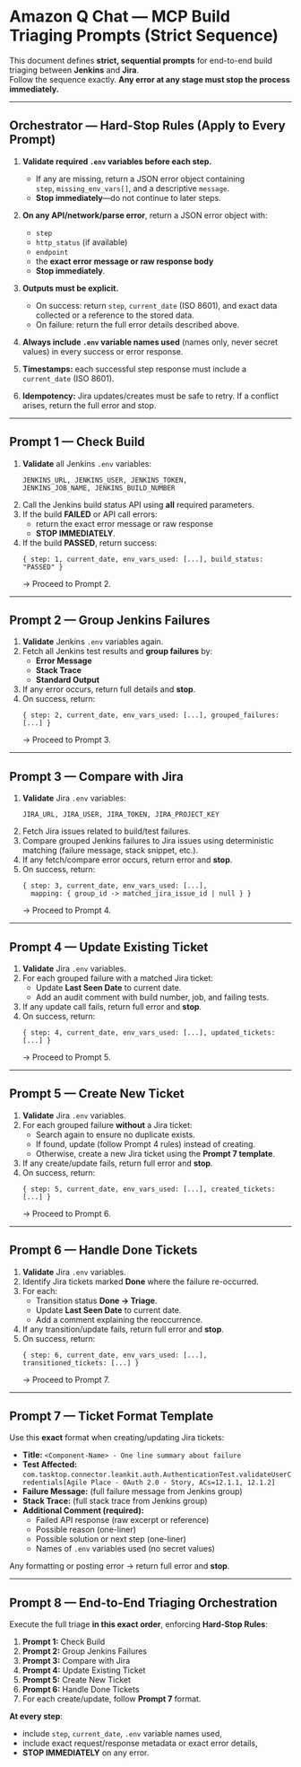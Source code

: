 # Amazon Q Chat — MCP Build Triaging Prompts (Strict Sequence)

This document defines **strict, sequential prompts** for end-to-end build triaging
between **Jenkins** and **Jira**.  
Follow the sequence exactly. **Any error at any stage must stop the process immediately.**

---

## Orchestrator — Hard-Stop Rules (Apply to Every Prompt)

1. **Validate required `.env` variables before each step.**
    - If any are missing, return a JSON error object containing  
      `step`, `missing_env_vars[]`, and a descriptive `message`.
    - **Stop immediately**—do not continue to later steps.

2. **On any API/network/parse error**, return a JSON error object with:
    - `step`
    - `http_status` (if available)
    - `endpoint`
    - the **exact error message or raw response body**
    - **Stop immediately**.

3. **Outputs must be explicit.**
    - On success: return `step`, `current_date` (ISO 8601), and exact data collected
      or a reference to the stored data.
    - On failure: return the full error details described above.

4. **Always include `.env` variable names used** (names only, never secret values)
   in every success or error response.

5. **Timestamps:** each successful step response must include a `current_date` (ISO 8601).

6. **Idempotency:** Jira updates/creates must be safe to retry.
   If a conflict arises, return the full error and stop.

---

## Prompt 1 — Check Build

1. **Validate** all Jenkins `.env` variables:
   ```
   JENKINS_URL, JENKINS_USER, JENKINS_TOKEN,
   JENKINS_JOB_NAME, JENKINS_BUILD_NUMBER
   ```
2. Call the Jenkins build status API using **all** required parameters.
3. If the build **FAILED** or API call errors:
    - return the exact error message or raw response
    - **STOP IMMEDIATELY**.
4. If the build **PASSED**, return success:
   ```
   { step: 1, current_date, env_vars_used: [...], build_status: "PASSED" }
   ```
   → Proceed to Prompt 2.

---

## Prompt 2 — Group Jenkins Failures

1. **Validate** Jenkins `.env` variables again.
2. Fetch all Jenkins test results and **group failures** by:
    - **Error Message**
    - **Stack Trace**
    - **Standard Output**
3. If any error occurs, return full details and **stop**.
4. On success, return:
   ```
   { step: 2, current_date, env_vars_used: [...], grouped_failures: [...] }
   ```
   → Proceed to Prompt 3.

---

## Prompt 3 — Compare with Jira

1. **Validate** Jira `.env` variables:
   ```
   JIRA_URL, JIRA_USER, JIRA_TOKEN, JIRA_PROJECT_KEY
   ```
2. Fetch Jira issues related to build/test failures.
3. Compare grouped Jenkins failures to Jira issues using deterministic
   matching (failure message, stack snippet, etc.).
4. If any fetch/compare error occurs, return error and **stop**.
5. On success, return:
   ```
   { step: 3, current_date, env_vars_used: [...],
     mapping: { group_id -> matched_jira_issue_id | null } }
   ```
   → Proceed to Prompt 4.

---

## Prompt 4 — Update Existing Ticket

1. **Validate** Jira `.env` variables.
2. For each grouped failure with a matched Jira ticket:
    - Update **Last Seen Date** to current date.
    - Add an audit comment with build number, job, and failing tests.
3. If any update call fails, return full error and **stop**.
4. On success, return:
   ```
   { step: 4, current_date, env_vars_used: [...], updated_tickets: [...] }
   ```
   → Proceed to Prompt 5.

---

## Prompt 5 — Create New Ticket

1. **Validate** Jira `.env` variables.
2. For each grouped failure **without** a Jira ticket:
    - Search again to ensure no duplicate exists.
    - If found, update (follow Prompt 4 rules) instead of creating.
    - Otherwise, create a new Jira ticket using the **Prompt 7 template**.
3. If any create/update fails, return full error and **stop**.
4. On success, return:
   ```
   { step: 5, current_date, env_vars_used: [...], created_tickets: [...] }
   ```
   → Proceed to Prompt 6.

---

## Prompt 6 — Handle Done Tickets

1. **Validate** Jira `.env` variables.
2. Identify Jira tickets marked **Done** where the failure re-occurred.
3. For each:
    - Transition status **Done → Triage**.
    - Update **Last Seen Date** to current date.
    - Add a comment explaining the reoccurrence.
4. If any transition/update fails, return full error and **stop**.
5. On success, return:
   ```
   { step: 6, current_date, env_vars_used: [...], transitioned_tickets: [...] }
   ```
   → Proceed to Prompt 7.

---

## Prompt 7 — Ticket Format Template

Use this **exact** format when creating/updating Jira tickets:

- **Title:** `<Component-Name> - One line summary about failure`
- **Test Affected:**  
  `com.tasktop.connector.leankit.auth.AuthenticationTest.validateUserCredentials[Agile Place - OAuth 2.0 - Story, ACs=12.1.1, 12.1.2]`
- **Failure Message:** (full failure message from Jenkins group)
- **Stack Trace:** (full stack trace from Jenkins group)
- **Additional Comment (required):**
    - Failed API response (raw excerpt or reference)
    - Possible reason (one-liner)
    - Possible solution or next step (one-liner)
    - Names of `.env` variables used (no secret values)

Any formatting or posting error → return full error and **stop**.

---

## Prompt 8 — End-to-End Triaging Orchestration

Execute the full triage **in this exact order**, enforcing **Hard-Stop Rules**:

1. **Prompt 1:** Check Build
2. **Prompt 2:** Group Jenkins Failures
3. **Prompt 3:** Compare with Jira
4. **Prompt 4:** Update Existing Ticket
5. **Prompt 5:** Create New Ticket
6. **Prompt 6:** Handle Done Tickets
7. For each create/update, follow **Prompt 7** format.

**At every step**:
- include `step`, `current_date`, `.env` variable names used,
- include exact request/response metadata or exact error details,
- **STOP IMMEDIATELY** on any error.